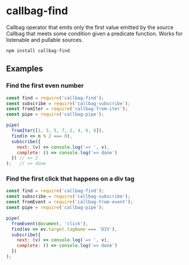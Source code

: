# callbag-find

Callbag operator that emits only the first value emitted by the source Callbag that meets some condition given a predicate function. Works for listenable and pullable sources.

`npm install callbag-find`

## Examples

### Find the first even number

```js
const find = require('callbag-find');
const subscribe = require('callbag-subscribe');
const fromIter = require('callbag-from-iter');
const pipe = require('callbag-pipe');

pipe(
  fromIter([1, 3, 5, 7, 2, 4, 6, 8]),
  find(n => n % 2 === 0),
  subscribe({
    next: (v) => console.log('=> ', v),
    complete: () => console.log('=> done')
  }) // => 2
);   // => done
```

### Find the first click that happens on a div tag

```js
const find = require('callbag-find');
const subscribe = require('callbag-subscribe');
const fromEvent = require('callbag-from-event');
const pipe = require('callbag-pipe');

pipe(
  fromEvent(document, 'click'),
  find(ev => ev.target.tagName === 'DIV'),
  subscribe({
    next: (v) => console.log('=> ', v),
    complete: () => console.log('=> done')
  })
);
```
